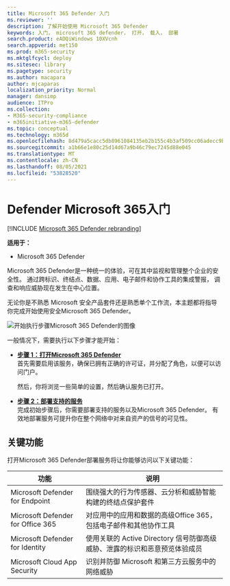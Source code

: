 ```yaml
---
title: Microsoft 365 Defender 入门
ms.reviewer: ''
description: 了解开始使用 Microsoft 365 Defender
keywords: 入门， microsoft 365 defender， 打开， 载入， 部署
search.product: eADQiWindows 10XVcnh
search.appverid: met150
ms.prod: m365-security
ms.mktglfcycl: deploy
ms.sitesec: library
ms.pagetype: security
ms.author: macapara
author: mjcaparas
localization_priority: Normal
manager: dansimp
audience: ITPro
ms.collection:
- M365-security-compliance
- m365initiative-m365-defender
ms.topic: conceptual
ms.technology: m365d
ms.openlocfilehash: 8d479a5cacc5db8961084135eb2b155c4b3af509cc06adecc9b3c2c42688f7d8
ms.sourcegitcommit: a1b66e1e80c25d14d67a9b46c79ec7245d88e045
ms.translationtype: MT
ms.contentlocale: zh-CN
ms.lasthandoff: 08/05/2021
ms.locfileid: "53828520"
---
```

# <a name="get-started-with-microsoft-365-for-defender"></a>Defender Microsoft 365入门

[!INCLUDE [Microsoft 365 Defender rebranding](../includes/microsoft-defender.md)]

**适用于：**
- Microsoft 365 Defender

Microsoft 365 Defender是一种统一的体验，可在其中监视和管理整个企业的安全性。 通过跨标识、终结点、数据、应用、电子邮件和协作工具的集成警报， 调查和响应威胁现在发生在中心位置。 

无论你是不熟悉 Microsoft 安全产品套件还是熟悉单个工作流，本主题都将指导你完成开始使用安全Microsoft 365 Defender。

![开始执行步骤Microsoft 365 Defender的图像](../../media/mtp/get-started-m365d.png)

一般情况下，需要执行以下步骤才能开始：

- **[步骤 1：打开Microsoft 365 Defender](m365d-enable.md)** <br>
    首先需要启用该服务，确保已拥有正确的许可证，并分配了角色，以便可以访问门户。 

    然后，你将浏览一些简单的设置，然后确认服务已打开。

- **[步骤 2：部署支持的服务](deploy-supported-services.md)** <br>
    完成初始步骤后，你需要部署支持的服务以及Microsoft 365 Defender。 有效地部署服务可提升你在整个网络中对来自资产的信号的可见性。


## <a name="key-capabilities"></a>关键功能
打开Microsoft 365 Defender部署服务将让你能够访问以下关键功能：


| 功能 | 说明 |
| ------ | ------ |
| Microsoft Defender for Endpoint | 围绕强大的行为传感器、云分析和威胁智能构建的终结点保护套件 |
|Microsoft Defender for Office 365 | 对应用中的应用和数据的高级Office 365，包括电子邮件和其他协作工具 |
| Microsoft Defender for Identity | 使用关联的 Active Directory 信号防御高级威胁、泄露的标识和恶意预览体验成员 |
| Microsoft Cloud App Security | 识别并防御 Microsoft 和第三方云服务中的网络威胁 |





